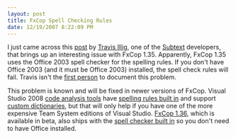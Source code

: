 ```yaml
---
layout: post
title: FxCop Spell Checking Rules
date: 12/19/2007 8:22:09 PM
---
```


I just came across this [post](http://paraesthesia.com/archive/2007/12/19/fxcop-1.35-spell-checking-uses-office-2003.aspx) by [Travis Illig](http://paraesthesia.com/Default.aspx), one of the [Subtext](http://subtextproject.com/) developers, that brings up an interesting issue with FxCop 1.35. Apparently, FxCop 1.35 uses the Office 2003 spell checker for the spelling rules. If you don't have Office 2003 (and it must be Office 2003) installed, the spell check rules will fail. Travis isn't the [first person](http://blogs.parivedasolutions.com/borrell/archive/2007/07/02/520.aspx) to document this problem.

This problem is known and will be fixed in newer versions of FxCop. Visual Studio 2008 [code analysis tools](http://blogs.msdn.com/fxcop/archive/2007/09/20/new-for-visual-studio-2008-code-analysis-policy-improvements.aspx) have [spelling rules built in](http://blogs.msdn.com/fxcop/archive/2007/08/12/new-for-visual-studio-2008-spelling-rules.aspx) and support [custom dictionaries](http://blogs.msdn.com/fxcop/archive/2007/08/20/new-for-visual-studio-2008-custom-dictionaries.aspx), but that will only help if you have one of the more expensive Team System editions of Visual Studio. [FxCop 1.36](http://blogs.msdn.com/fxcop/archive/2007/10/10/fxcop-1-36-beta-released.aspx), which is available in beta, also ships with the [spell checker built in](http://forums.microsoft.com/MSDN/ShowPost.aspx?PostID=2445459&SiteID=1) so you don't need to have Office installed.
